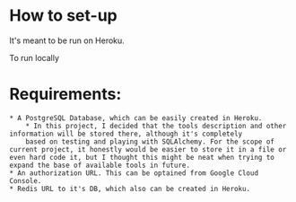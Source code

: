 # How to set-up
It's meant to be run on Heroku.

To run locally

# Requirements:
    * A PostgreSQL Database, which can be easily created in Heroku.
        * In this project, I decided that the tools description and other information will be stored there, although it's completely
        based on testing and playing with SQLAlchemy. For the scope of current project, it honestly would be easier to store it in a file or even hard code it, but I thought this might be neat when trying to expand the base of available tools in future.
    * An authorization URL. This can be optained from Google Cloud Console.
    * Redis URL to it's DB, which also can be created in Heroku.